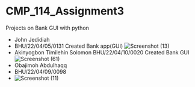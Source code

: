 # CMP_114_Assignment3
Projects on Bank GUI with python
 - John Jedidiah
 - BHU/22/04/05/0131
 Created Bank app(GUI)
![Screenshot (13)](https://github.com/TimmyCodes-11/CMP_114_Assignment3/assets/130843926/5bf733d7-34be-421e-b006-cf13129ec27c)
- Akinyogbon Timilehin Solomon BHU/22/04/10/0020
  Created Bank GUI
  ![Screenshot (61)](https://github.com/TimmyCodes-11/CMP_114_Assignment3/assets/130406041/4f9e8115-7e66-4854-b422-877eb32890c1)
 - Obajimoh Abdulhaqq
 - BHU/22/04/09/0098
 - ![Screenshot (11)](https://github.com/TimmyCodes-11/CMP_114_Assignment3/assets/131038535/73f34ac2-5e5e-4273-8ee9-d92cd683329b)
